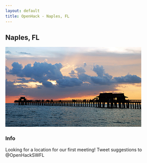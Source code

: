 ```yaml
---
layout: default
title: OpenHack - Naples, FL
---
```


## Naples, FL
![Naples Pier](/naples/images/pier.jpg)

### Info

Looking for a location for our first meeting! Tweet suggestions to @OpenHackSWFL